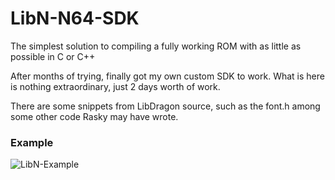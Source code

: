 # LibN-N64-SDK
The simplest solution to compiling a fully working ROM with as little as possible in C or C++

After months of trying, finally got my own custom SDK to work.
What is here is nothing extraordinary, just 2 days worth of work. 

There are some snippets from LibDragon source, such as the font.h among some other code Rasky may have wrote.
### Example
![LibN-Example](https://user-images.githubusercontent.com/31579132/150035171-7ae14518-7a3c-485b-ada8-91b1dc33f03b.png)
